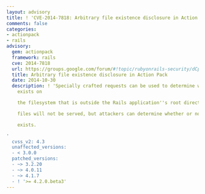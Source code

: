 ```yaml
---
layout: advisory
title: ! 'CVE-2014-7818: Arbitrary file existence disclosure in Action Pack'
comments: false
categories:
- actionpack
- rails
advisory:
  gem: actionpack
  framework: rails
  cve: 2014-7818
  url: https://groups.google.com/forum/#!topic/rubyonrails-security/dCp7duBiQgo
  title: Arbitrary file existence disclosure in Action Pack
  date: 2014-10-30
  description: ! 'Specially crafted requests can be used to determine whether a file
    exists on

    the filesystem that is outside the Rails application''s root directory.  The

    files will not be served, but attackers can determine whether or not the file

    exists.

'
  cvss_v2: 4.3
  unaffected_versions:
  - < 3.0.0
  patched_versions:
  - ~> 3.2.20
  - ~> 4.0.11
  - ~> 4.1.7
  - ! '>= 4.2.0.beta3'
---
```

